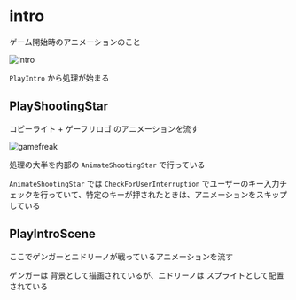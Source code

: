 # intro

ゲーム開始時のアニメーションのこと

![intro](https://imgur.com/SSy2Bsm.gif)

`PlayIntro` から処理が始まる

## PlayShootingStar

コピーライト + ゲーフリロゴ のアニメーションを流す

![gamefreak](https://imgur.com/Gsei531.gif)

 処理の大半を内部の `AnimateShootingStar` で行っている  

 `AnimateShootingStar` では `CheckForUserInterruption` でユーザーのキー入力チェックを行っていて、特定のキーが押されたときは、アニメーションをスキップしている

## PlayIntroScene

ここでゲンガーとニドリーノが戦っているアニメーションを流す

ゲンガーは 背景として描画されているが、ニドリーノは スプライトとして配置されている
